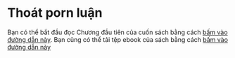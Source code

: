 # Thoát porn luận

Bạn có thể bắt đầu đọc Chương đầu tiên của cuốn sách bằng cách [bấm vào đường dẫn này](ch01.md). Bạn cũng có thể tải tệp ebook của sách bằng cách [bấm vào đường dẫn này](https://github.com/thu-tram/tpl/releases)
